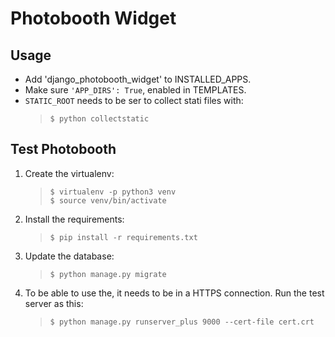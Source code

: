 Photobooth Widget
=================

Usage
-----
* Add 'django_photobooth_widget' to INSTALLED_APPS.
* Make sure `'APP_DIRS': True`, enabled in TEMPLATES.
* `STATIC_ROOT` needs to be ser to collect stati files with:
   > `$ python collectstatic`

Test Photobooth
---------------
1. Create the virtualenv:  
   > `$ virtualenv -p python3 venv`  
   `$ source venv/bin/activate`
2. Install the requirements:  
   > `$ pip install -r requirements.txt`
3. Update the database:  
   > `$ python manage.py migrate`
4. To be able to use the, it needs to be in a HTTPS connection.
Run the test server as this:  
   > `$ python manage.py runserver_plus 9000 --cert-file cert.crt`

